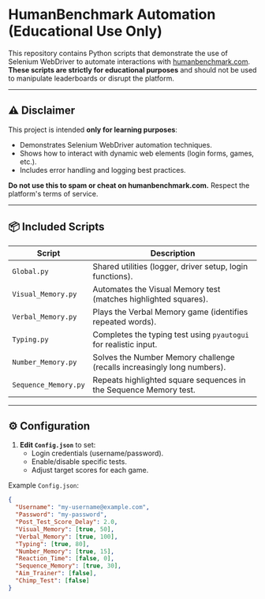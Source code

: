 # HumanBenchmark Automation (Educational Use Only)

This repository contains Python scripts that demonstrate the use of Selenium WebDriver to automate interactions with [humanbenchmark.com](https://humanbenchmark.com). **These scripts are strictly for educational purposes** and should not be used to manipulate leaderboards or disrupt the platform.

---

## ⚠️ Disclaimer
This project is intended **only for learning purposes**:
- Demonstrates Selenium WebDriver automation techniques.
- Shows how to interact with dynamic web elements (login forms, games, etc.).
- Includes error handling and logging best practices.

**Do not use this to spam or cheat on humanbenchmark.com.** Respect the platform's terms of service.

---

## 📦 Included Scripts
| Script               | Description                                                                 |
|----------------------|-----------------------------------------------------------------------------|
| `Global.py`          | Shared utilities (logger, driver setup, login functions).                   |
| `Visual_Memory.py`   | Automates the Visual Memory test (matches highlighted squares).             |
| `Verbal_Memory.py`   | Plays the Verbal Memory game (identifies repeated words).                  |
| `Typing.py`          | Completes the typing test using `pyautogui` for realistic input.            |
| `Number_Memory.py`   | Solves the Number Memory challenge (recalls increasingly long numbers).     |
| `Sequence_Memory.py` | Repeats highlighted square sequences in the Sequence Memory test.           |

---

## ⚙️ Configuration
1. **Edit `Config.json`** to set:
   - Login credentials (username/password).
   - Enable/disable specific tests.
   - Adjust target scores for each game.

Example `Config.json`:
```json
{
  "Username": "my-username@example.com",
  "Password": "my-password",
  "Post_Test_Score_Delay": 2.0,
  "Visual_Memory": [true, 50],
  "Verbal_Memory": [true, 100],
  "Typing": [true, 80],
  "Number_Memory": [true, 15],
  "Reaction_Time": [false, 0],
  "Sequence_Memory": [true, 30],
  "Aim_Trainer": [false],
  "Chimp_Test": [false]
}